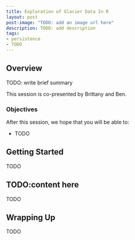 ```yaml
---
title: Exploration of Glacier Data In R
layout: post
post-image: "TODO: add an image url here"
description: TODO: add description
tags:
- persistence
- TODO
---
```


## Overview

TODO: write brief summary

This session is co-presented by Brittany and Ben.

### Objectives

After this session, we hope that you will  be able to:

- TODO

## Getting Started

TODO

## TODO:content here

TODO

## Wrapping Up

TODO
